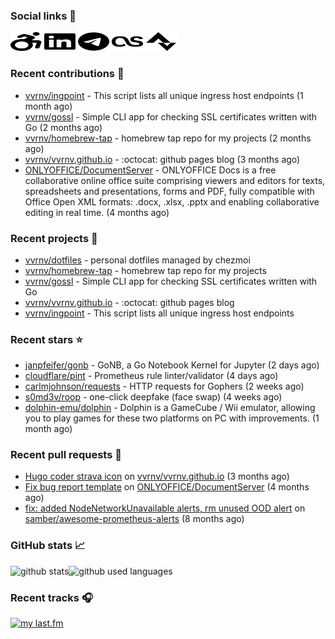 ### Social links 🔗

<p align="left">
  <a href="https://vvrnv.dev"><img width="50mm" height="30mm" src="./static/wheelchair-move.svg"></a>
  <a href="https://www.linkedin.com/in/valery-voronov"><img width="50mm" height="30mm" src="./static/linkedin.svg"></a>
  <a href="https://t.me/vvoronov"><img width="50mm" height="30mm" src="./static/telegram.svg"></a>
  <a href="https://www.last.fm/user/valera_88"><img width="50mm" height="30mm" src="./static/lastfm.svg"></a>
  <a href="https://www.strava.com/athletes/72534161"><img width="50mm" height="30mm" src="./static/strava.svg"></a>
</p>

### Recent contributions 👷


- [vvrnv/ingpoint](https://github.com/vvrnv/ingpoint) - This script lists all unique ingress host endpoints (1 month ago)
- [vvrnv/gossl](https://github.com/vvrnv/gossl) - Simple CLI app for checking SSL certificates written with Go (2 months ago)
- [vvrnv/homebrew-tap](https://github.com/vvrnv/homebrew-tap) - homebrew tap repo for my projects (2 months ago)
- [vvrnv/vvrnv.github.io](https://github.com/vvrnv/vvrnv.github.io) - :octocat: github pages blog (3 months ago)
- [ONLYOFFICE/DocumentServer](https://github.com/ONLYOFFICE/DocumentServer) - ONLYOFFICE Docs is a free collaborative online office suite comprising viewers and editors for texts, spreadsheets and presentations, forms and PDF, fully compatible with Office Open XML formats: .docx, .xlsx, .pptx and enabling collaborative editing in real time. (4 months ago)

### Recent projects 💩


- [vvrnv/dotfiles](https://github.com/vvrnv/dotfiles) - personal dotfiles managed by chezmoi
- [vvrnv/homebrew-tap](https://github.com/vvrnv/homebrew-tap) - homebrew tap repo for my projects
- [vvrnv/gossl](https://github.com/vvrnv/gossl) - Simple CLI app for checking SSL certificates written with Go
- [vvrnv/vvrnv.github.io](https://github.com/vvrnv/vvrnv.github.io) - :octocat: github pages blog
- [vvrnv/ingpoint](https://github.com/vvrnv/ingpoint) - This script lists all unique ingress host endpoints

### Recent stars ⭐


- [janpfeifer/gonb](https://github.com/janpfeifer/gonb) - GoNB, a Go Notebook Kernel for Jupyter (2 days ago)
- [cloudflare/pint](https://github.com/cloudflare/pint) - Prometheus rule linter/validator (4 days ago)
- [carlmjohnson/requests](https://github.com/carlmjohnson/requests) - HTTP requests for Gophers (2 weeks ago)
- [s0md3v/roop](https://github.com/s0md3v/roop) - one-click deepfake (face swap) (4 weeks ago)
- [dolphin-emu/dolphin](https://github.com/dolphin-emu/dolphin) - Dolphin is a GameCube / Wii emulator, allowing you to play games for these two platforms on PC with improvements. (1 month ago)

### Recent pull requests 🔨


- [Hugo coder strava icon](https://github.com/vvrnv/vvrnv.github.io/pull/1) on [vvrnv/vvrnv.github.io](https://github.com/vvrnv/vvrnv.github.io) (3 months ago)
- [Fix bug report template](https://github.com/ONLYOFFICE/DocumentServer/pull/2120) on [ONLYOFFICE/DocumentServer](https://github.com/ONLYOFFICE/DocumentServer) (4 months ago)
- [fix: added NodeNetworkUnavailable alerts, rm unused OOD alert](https://github.com/samber/awesome-prometheus-alerts/pull/318) on [samber/awesome-prometheus-alerts](https://github.com/samber/awesome-prometheus-alerts) (8 months ago)

### GitHub stats 📈

![github stats](https://github-readme-stats.vercel.app/api?username=vvrnv&count_private=true&hide_title=true&theme=gotham&hide=stars&hide_rank=true)![github used languages](https://github-readme-stats.vercel.app/api/top-langs?username=vvrnv&layout=compact&theme=gotham&locale=en)

### Recent tracks 🎧

[![my last.fm](https://lastfm-recently-played.vercel.app/api?user=valera_88)](https://www.last.fm/user/valera_88)
